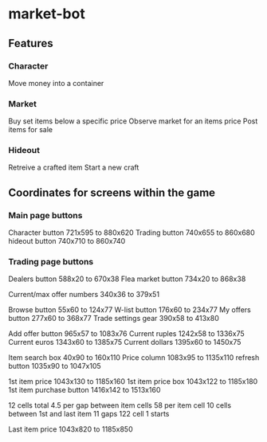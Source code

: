 # market-bot

## Features

### Character
Move money into a container

### Market
Buy set items below a specific price
Observe market for an items price
Post items for sale

### Hideout
Retreive a crafted item
Start a new craft


## Coordinates for screens within the game

### Main page buttons
Character button 721x595 to 880x620
Trading button 740x655 to 860x680
hideout button 740x710 to 860x740


### Trading page buttons
Dealers button 588x20 to 670x38
Flea market button 734x20 to 868x38

Current/max offer numbers 340x36 to 379x51

Browse button 55x60 to 124x77
W-list button 176x60 to 234x77
My offers button 277x60 to 368x77
Trade settings gear 390x58 to 413x80

Add offer button 965x57 to 1083x76
Current ruples 1242x58 to 1336x75
Current euros 1343x60 to 1385x75
Current dollars 1395x60 to 1450x75  

Item search box 40x90 to 160x110
Price column 1083x95 to 1135x110
refresh button 1035x90 to 1047x105
                
1st item price 1043x130 to 1185x160
1st item price box 1043x122 to 1185x180
1st item purchase button 1416x142 to 1513x160

12 cells total
4.5 per gap between item cells
58 per item cell
10 cells between 1st and last item
11 gaps
122 cell 1 starts 

Last item price 1043x820 to 1185x850